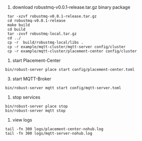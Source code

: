 1. download robustmq-v0.0.1-release.tar.gz binary package

```shell
 tar -xzvf robustmq-v0.0.1-release.tar.gz
 cd robustmq-v0.0.1-release
 make build
 cd build
 tar -zxvf robustmq-local.tar.gz
 cd ../
 cp -r  build/robustmq-local/libs .
 cp -r example/mqtt-cluster/mqtt-server config/cluster
 cp -r example/mqtt-cluster/placement-center config/cluster
```

1. start Placement-Center

```shell
bin/robust-server place start config/placement-center.toml
```

3. start MQTT-Broker

```shell
bin/robust-server mqtt start config/mqtt-server.toml
```

1. stop services

```shell
bin/robust-server place stop
bin/robust-server mqtt stop
```

1. view logs

```shell
tail -fn 300 logs/placement-center-nohub.log
tail -fn 300 logs/mqtt-server-nohub.log
```
